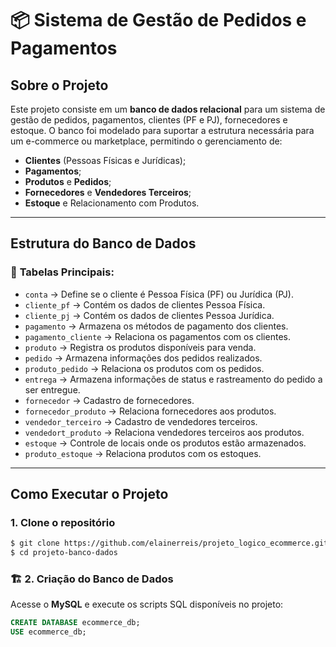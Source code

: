 # 📦 Sistema de Gestão de Pedidos e Pagamentos

## Sobre o Projeto
Este projeto consiste em um **banco de dados relacional** para um sistema de gestão de pedidos, pagamentos, clientes (PF e PJ), fornecedores e estoque. O banco foi modelado para suportar a estrutura necessária para um e-commerce ou marketplace, permitindo o gerenciamento de:

- **Clientes** (Pessoas Físicas e Jurídicas);
- **Pagamentos**;
- **Produtos** e **Pedidos**;
- **Fornecedores** e **Vendedores Terceiros**;
- **Estoque** e Relacionamento com Produtos.

---

## Estrutura do Banco de Dados

### 🔹 **Tabelas Principais:**
- `conta` → Define se o cliente é Pessoa Física (PF) ou Jurídica (PJ).
- `cliente_pf` → Contém os dados de clientes Pessoa Física.
- `cliente_pj` → Contém os dados de clientes Pessoa Jurídica.
- `pagamento` → Armazena os métodos de pagamento dos clientes.
- `pagamento_cliente` → Relaciona os pagamentos com os clientes.
- `produto` → Registra os produtos disponíveis para venda.
- `pedido` → Armazena informações dos pedidos realizados.
- `produto_pedido` → Relaciona os produtos com os pedidos.
- `entrega` → Armazena informações de status e rastreamento do pedido a ser entregue.
- `fornecedor` → Cadastro de fornecedores.
- `fornecedor_produto` → Relaciona fornecedores aos produtos.
- `vendedor_terceiro` → Cadastro de vendedores terceiros.
- `vendedort_produto` → Relaciona vendedores terceiros aos produtos.
- `estoque` → Controle de locais onde os produtos estão armazenados.
- `produto_estoque` → Relaciona produtos com os estoques.

---

## Como Executar o Projeto

### **1. Clone o repositório**
```bash
$ git clone https://github.com/elainerreis/projeto_logico_ecommerce.git
$ cd projeto-banco-dados
```

### 🏗️ **2. Criação do Banco de Dados**
Acesse o **MySQL** e execute os scripts SQL disponíveis no projeto:
```sql
CREATE DATABASE ecommerce_db;
USE ecommerce_db;
```



